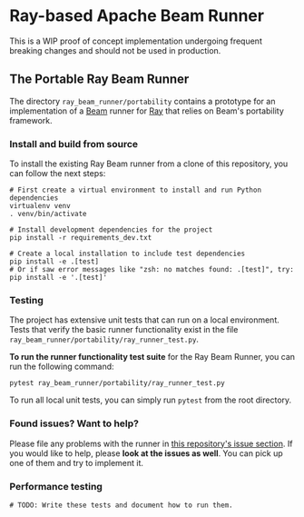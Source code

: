 Ray-based Apache Beam Runner
==========================
This is a WIP proof of concept implementation undergoing frequent breaking changes and should not be used in production.


## The Portable Ray Beam Runner

The directory `ray_beam_runner/portability` contains a prototype for an implementation of a [Beam](https://beam.apache.org)
runner for [Ray](https://ray.io) that relies on Beam's portability framework.

### Install and build from source

To install the existing Ray Beam runner from a clone of this repository, you can follow the next steps:

```shell
# First create a virtual environment to install and run Python dependencies
virtualenv venv
. venv/bin/activate

# Install development dependencies for the project
pip install -r requirements_dev.txt

# Create a local installation to include test dependencies
pip install -e .[test]
# Or if saw error messages like "zsh: no matches found: .[test]", try:
pip install -e '.[test]'
```

### Testing

The project has extensive unit tests that can run on a local environment. Tests that verify the basic runner
functionality exist in the file `ray_beam_runner/portability/ray_runner_test.py`.

**To run the runner functionality test suite** for the Ray Beam Runner, you can run the following command:

```shell
pytest ray_beam_runner/portability/ray_runner_test.py
```

To run all local unit tests, you can simply run `pytest` from the root directory.

### Found issues? Want to help?

Please file any problems with the runner in [this repository's issue section](https://github.com/ray-project/ray_beam_runner/issues).
If you would like to help, please **look at the issues as well**. You can pick up one of them and try to implement
it.

### Performance testing

```shell
# TODO: Write these tests and document how to run them.
```